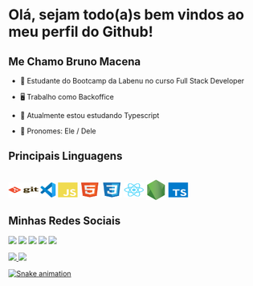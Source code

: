 <h1>Olá, sejam todo(a)s bem vindos ao meu perfil do Github!</h1>

<h2>Me Chamo Bruno Macena</h2>

<div>
  
- 📓 Estudante do Bootcamp da Labenu no curso Full Stack Developer
  
- 🖥️ Trabalho como Backoffice
  
- 📖 Atualmente estou estudando Typescript
  
- 📝 Pronomes: Ele / Dele
  
</div>

<h2>Principais Linguagens</h2>
  
<div style="display: inline_block"><br>
<img align="center" alt="Bruno-Git" height="30" width="60"src="https://raw.githubusercontent.com/github/explore/80688e429a7d4ef2fca1e82350fe8e3517d3494d/topics/git/git.png">
<img align="center" alt="Bruno-Vs" height="30" width="30" src="https://raw.githubusercontent.com/github/explore/80688e429a7d4ef2fca1e82350fe8e3517d3494d/topics/visual-studio-code/visual-studio-code.png">
<img align="center" alt="Bruno-Js" height="30" width="40" src="https://raw.githubusercontent.com/devicons/devicon/master/icons/javascript/javascript-plain.svg">
<img align="center" alt="Bruno-HTML" height="30" width="40" src="https://raw.githubusercontent.com/devicons/devicon/master/icons/html5/html5-original.svg">
<img align="center" alt="Bruno-CSS" height="30" width="40" src="https://raw.githubusercontent.com/devicons/devicon/master/icons/css3/css3-original.svg">
<img align="center" alt="Bruno-React" height="30" width="40" src="https://raw.githubusercontent.com/devicons/devicon/master/icons/react/react-original.svg">
<img align="center" alt="Bruno-nodejs" height="40" width="40" src="https://raw.githubusercontent.com/github/explore/80688e429a7d4ef2fca1e82350fe8e3517d3494d/topics/nodejs/nodejs.png">
<img align="center" alt="Bruno-Ts" height="30" width="40" src="https://raw.githubusercontent.com/devicons/devicon/master/icons/typescript/typescript-plain.svg">
</div>
  
<div> 
<h2>Minhas Redes Sociais</h2>
  
<a href="https://contate.me/brunomacena" target="_blank"><img src= "https://img.shields.io/badge/WhatsApp-25D366?style=for-the-badge&logo=whatsapp&logoColor=white" target="_blank"></a>
<a href="mailto:bdsm4@ghotmail.com" target="_blank"><img src="https://img.shields.io/badge/Microsoft_Outlook-0078D4?style=for-the-badge&logo=microsoft-outlook&logoColor=white" target="_blank"></a>
<a href="https://www.linkedin.com/in/bruno-macena89" target="_blank"><img src="https://img.shields.io/badge/-LinkedIn-%230077B5?style=for-the-badge&logo=linkedin&logoColor=white" target="_blank"></a>
<a href="https://www.facebook.com/bruno.desalles.50" target="_blank"><img src= "https://img.shields.io/badge/Facebook-1877F2?style=for-the-badge&logo=facebook&logoColor=white" target="_blank"></a>
<a href="https://instagram.com/darksalles" target="_blank"><img src="https://img.shields.io/badge/-Instagram-%23E4405F?style=for-the-badge&logo=instagram&logoColor=white" target="_blank"></a>


</div>

<div> 
<div align="left">
<a href="https://github.com/bruno-macena">
  <img width="42%" src="https://github-readme-stats.vercel.app/api?username=bruno-macena&show_icons=true&theme=highcontrast&include_all_commits=true&count_private=true"/>
  <img width="50%" src="https://github-readme-stats.vercel.app/api/top-langs/?username=bruno-macena&layout=compact&langs_count=7&theme=highcontrast"/>
  
   ![Snake animation](https://github.com/bruno-macena/blob/output/github-contribution-grid-snake.svg)
  </div> 

  

